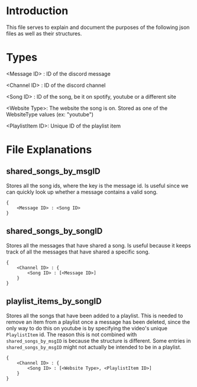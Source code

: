 # Introduction
This file serves to explain and document the purposes of the following json files as well as their structures.

# Types

\<Message ID> : ID of the discord message

\<Channel ID> : ID of the discord channel

\<Song ID> : ID of the song, be it on spotify, youtube or a different site

\<Website Type>: The website the song is on. Stored as one of the WebsiteType values (ex: "youtube")

\<PlaylistItem ID>: Unique ID of the playlist item

# File Explanations

## shared_songs_by_msgID

Stores all the song ids, where the key is the message id. Is useful since we can quickly look up whether a message contains a valid song.

```
{
    <Message ID> : <Song ID>
}
```

## shared_songs_by_songID

Stores all the messages that have shared a song. Is useful because it keeps track of all the messages that have shared a specific song.

```
{
    <Channel ID> : {
        <Song ID> : [<Message ID>]
    }
}
```

## playlist_items_by_songID

Stores all the songs that have been added to a playlist. This is needed to remove an item from a playlist once a message has been deleted, since the only way to do this on youtube is by specifying the video's unique `PlaylistItem` id. The reason this is not combined with `shared_songs_by_msgID` is because the structure is different. Some entries in `shared_songs_by_msgID` might not actually be intended to be in a playlist.

```
{
    <Channel ID> : {
        <Song ID> : [<Website Type>, <PlaylistItem ID>]
    }
}
```